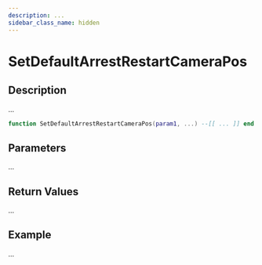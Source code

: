 ```yaml
---
description: ...
sidebar_class_name: hidden
---
```


# SetDefaultArrestRestartCameraPos

## Description

...

```lua
function SetDefaultArrestRestartCameraPos(param1, ...) --[[ ... ]] end
```

## Parameters

...

## Return Values

...

## Example

...

